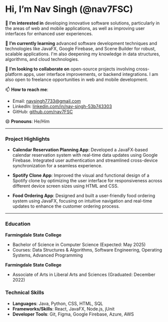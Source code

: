 # Hi, I’m Nav Singh (@nav7FSC)

👀 **I’m interested in** developing innovative software solutions, particularly in the areas of web and mobile applications, as well as improving user interfaces for enhanced user experiences.

🌱 **I’m currently learning** advanced software development techniques and technologies like JavaFX, Google Firebase, and Scene Builder for robust, scalable applications. I'm also deepening my knowledge in data structures, algorithms, and cloud technologies.

💞️ **I’m looking to collaborate on** open-source projects involving cross-platform apps, user interface improvements, or backend integrations. I am also open to freelance opportunities in web and mobile development.

📫 **How to reach me**: 
- Email: navsingh7733@gmail.com 
- LinkedIn: [linkedin.com/in/nav-singh-53b743303](https://www.linkedin.com/in/nav-singh-53b743303)
- GitHub: [github.com/nav7FSC](https://github.com/nav7FSC)

😄 **Pronouns**: He/Him

---

### Project Highlights

- **Calendar Reservation Planning App**: Developed a JavaFX-based calendar reservation system with real-time data updates using Google Firebase. Integrated user authentication and streamlined cross-device synchronization for a seamless experience.
  
- **Spotify Clone App**: Improved the visual and functional design of a Spotify clone by optimizing the user interface for responsiveness across different device screen sizes using HTML and CSS.

- **Food Ordering App**: Designed and built a user-friendly food ordering system using JavaFX, focusing on intuitive navigation and real-time updates to enhance the customer ordering process.

---

### Education

**Farmingdale State College**
- Bachelor of Science in Computer Science (Expected: May 2025)  
- Courses: Data Structures & Algorithms, Software Engineering, Operating Systems, Advanced Programming  

**Farmingdale State College**  
- Associate of Arts in Liberal Arts and Sciences (Graduated: December 2022)

### Technical Skills

- **Languages**: Java, Python, CSS, HTML, SQL  
- **Frameworks/Skills**: React, JavaFX, Node.js, jUnit  
- **Developer Tools**: Git, Figma, Google Firebase, Azure, AWS
